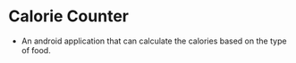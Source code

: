 # Calorie Counter

- An android application that can calculate the calories based on the type of food.
